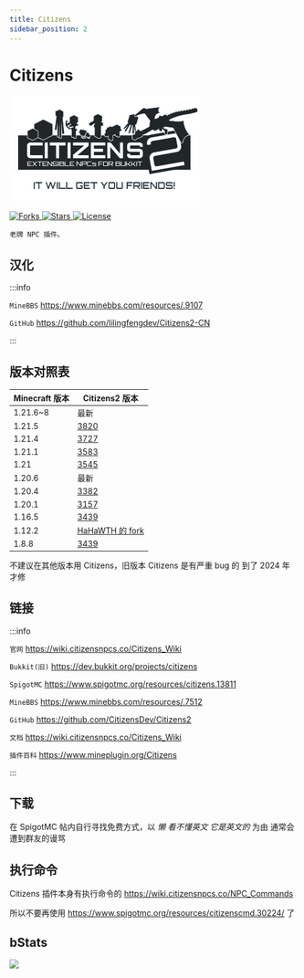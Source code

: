 ```yaml
---
title: Citizens
sidebar_position: 2
---
```


# Citizens

![](_images/Citizens/Citizens-1.png)

<a href="https://github.com/CitizensDev/Citizens2">
  <img src="https://img.shields.io/github/forks/CitizensDev/Citizens2?style=flat" class="stylish-image" alt="Forks" />
</a>
<a href="https://github.com/CitizensDev/Citizens2">
  <img src="https://img.shields.io/github/stars/CitizensDev/Citizens2?style=flat" class="stylish-image" alt="Stars" />
</a>
<a href="https://github.com/CitizensDev/Citizens2/blob/master/LICENSE">
  <img src="https://img.shields.io/github/license/CitizensDev/Citizens2" class="stylish-image" alt="License" />
</a>

```text
老牌 NPC 插件。
```

## 汉化

:::info

`MineBBS` https://www.minebbs.com/resources/.9107

`GitHub` https://github.com/lilingfengdev/Citizens2-CN

:::

## 版本对照表

| Minecraft 版本 | Citizens2 版本 |
|----------------|---------------|
| 1.21.6~8       | 最新          |
| 1.21.5         | [3820](https://ci.citizensnpcs.co/view/Citizens/job/Citizens2/3820) |
| 1.21.4         | [3727](https://ci.citizensnpcs.co/view/Citizens/job/Citizens2/3727) |
| 1.21.1         | [3583](https://ci.citizensnpcs.co/view/Citizens/job/Citizens2/3583) |
| 1.21           | [3545](https://ci.citizensnpcs.co/view/Citizens/job/Citizens2/3545) |
| 1.20.6         | 最新 |
| 1.20.4         | [3382](https://ci.citizensnpcs.co/view/Citizens/job/Citizens2/3382) |
| 1.20.1         | [3157](https://ci.citizensnpcs.co/view/Citizens/job/Citizens2/3157) |
| 1.16.5         | [3439](https://ci.citizensnpcs.co/view/Citizens/job/Citizens2/3439) |
| 1.12.2         | [HaHaWTH 的 fork](https://github.com/HaHaWTH/Citizens2-Colorful) |
| 1.8.8          | [3439](https://ci.citizensnpcs.co/view/Citizens/job/Citizens2/3439) |

不建议在其他版本用 Citizens，旧版本 Citizens 是有严重 bug 的 到了 2024 年才修

## 链接

:::info

`官网` https://wiki.citizensnpcs.co/Citizens_Wiki

`Bukkit(旧)` https://dev.bukkit.org/projects/citizens

`SpigotMC` https://www.spigotmc.org/resources/citizens.13811

`MineBBS` https://www.minebbs.com/resources/.7512

`GitHub` https://github.com/CitizensDev/Citizens2

`文档` https://wiki.citizensnpcs.co/Citizens_Wiki

`插件百科` https://www.mineplugin.org/Citizens

:::

## 下载

在 SpigotMC 帖内自行寻找免费方式，以 *懒* *看不懂英文* *它是英文的* 为由 通常会遭到群友的谩骂

## 执行命令

Citizens 插件本身有执行命令的 https://wiki.citizensnpcs.co/NPC_Commands

所以不要再使用 https://www.spigotmc.org/resources/citizenscmd.30224/ 了

## bStats

[![](https://bstats.org/signatures/bukkit/Citizens.svg)](https://bstats.org/plugin/bukkit/Citizens/2463)
